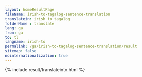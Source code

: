 ```yaml
---
layout: homeResultPage
fileName: irish-to-tagalog-sentence-translation
translatein: irish_to_tagalog
folderName : translate
lang: ga
from: ga
to: tl
langname: irish-to
permalink: /ga/irish-to-tagalog-sentence-translation/result
sitemap: false
nointernationalization: true
---
```

{% include result/translateinto.html %}

<script src="/js/result/translation.js" data-foldername="{{page.folderName}}" data-lang="{{page.lang}}"></script>
